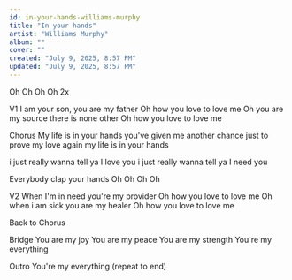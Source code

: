 ```yaml
---
id: in-your-hands-williams-murphy
title: "In your hands"
artist: "Williams Murphy"
album: ""
cover: ""
created: "July 9, 2025, 8:57 PM"
updated: "July 9, 2025, 8:57 PM"
---
```


Oh Oh Oh Oh 2x

V1
I am your son, you are my father
Oh how you love to love me
Oh you are my source
there is none other
Oh how you love to love me

Chorus
My life is in your hands
you've given me another chance
just to prove my love again
my life is in your hands

i just really wanna tell ya I love you
i just really wanna tell ya I need you

Everybody clap your hands
Oh Oh Oh Oh

V2
When I'm in need you're my provider
Oh how you love to love me
Oh when i am sick you are my healer
Oh how you love to love me

Back to Chorus

Bridge
You are my joy
You are my peace
You are my strength
You're my everything

Outro
You're my everything (repeat to end)